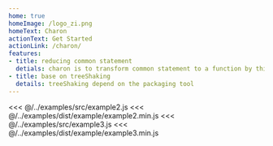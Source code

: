 ```yaml
---
home: true
homeImage: /logo_zi.png
homeText: Charon
actionText: Get Started
actionLink: /charon/
features:
- title: reducing common statement
  detials: charon is to transform common statement to a function by this way the output file will reduce the size because the same common statement only declare once.
- title: base on treeShaking
  details: treeShaking depend on the packaging tool
---
```


<<< @/../examples/src/example2.js
<<< @/../examples/dist/example/example2.min.js
<<< @/../examples/src/example3.js
<<< @/../examples/dist/example/example3.min.js
